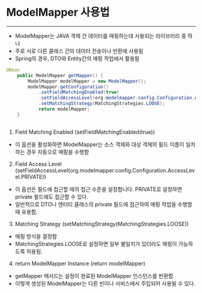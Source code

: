 
# ModelMapper 사용법

---------------


- ModelMapper는 JAVA 객체 간 데이터를 매핑하는데 사용되는 라이브러리 중 하나
- 주로 서로 다른 클래스 간의 데이터 전송이나 반환에 사용됨
- Spring의 경우, DTO와 Entity간의 매핑 작업에서 활용됨


``` Java
@Bean
    public ModelMapper getMapper() {
        ModelMapper modelMapper = new ModelMapper();
        modelMapper.getConfiguration()
            .setFieldMatchingEnabled(true)
            .setFieldAccessLevel(org.modelmapper.config.Configuration.AccessLevel.PRIVATE)
            .setMatchingStrategy(MatchingStrategies.LOOSE);
            return modelMapper;
    }
    
```

1. Field Matching Enabled (setFieldMatchingEnabled(true))

 - 이 옵션을 활성화하면 ModelMapper는 소스 객체와 대상 객체의 필드 이름이 일치하는 경우 자동으로 매핑을 수행함
 
 2. Field Access Level (setFieldAccessLevel(org.modelmapper.config.Configuration.AccessLevel.PRIVATE))
 
 - 이 옵션은 필드에 접근할 때의 접근 수준을 설정합니다. PRIVATE로 설정하면 private 필드에도 접근할 수 있다. 
 - 일반적으로 DTO나 엔터티 클래스의 private 필드에 접근하여 매핑 작업을 수행할 때 유용함.
 
 3.  Matching Strategy (setMatchingStrategy(MatchingStrategies.LOOSE))
 
 - 매핑 방식을 결정함
 - MatchingStrategies.LOOSE로 설정하면 일부 불일치가 있더라도 매핑이 가능하도록 허용됨.
 
4. return ModelMapper Instance (return modelMapper)

- getMapper 메서드는 설정이 완료된 ModelMapper 인스턴스를 반환함. 
- 이렇게 생성된 ModelMapper는 다른 빈이나 서비스에서 주입되어 사용될 수 있다.
